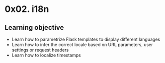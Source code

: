 # 0x02. i18n

## Learning objective

- Learn how to parametrize Flask templates to display different languages
- Learn how to infer the correct locale based on URL parameters, user settings or request headers
- Learn how to localize timestamps

